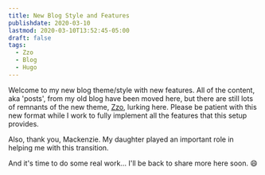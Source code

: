 ```yaml
---
title: New Blog Style and Features
publishdate: 2020-03-10
lastmod: 2020-03-10T13:52:45-05:00
draft: false
tags:
  - Zzo
  - Blog
  - Hugo
---
```


Welcome to my new blog theme/style with new features.  All of the content, aka 'posts', from my old blog have been moved here, but there are still lots of remnants of the new theme, [Zzo](https://themes.gohugo.io/theme/hugo-theme-zzo/en), lurking here.  Please be patient with this new format while I work to fully implement all the features that this setup provides.

Also, thank you, Mackenzie.  My daughter played an important role in helping me with this transition.

And it's time to do some real work... I'll be back to share more here soon.  :smile:
